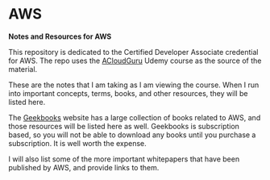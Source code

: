 # AWS
**Notes and Resources for AWS**

This repository is dedicated to the Certified Developer Associate credential for AWS. The repo uses the [ACloudGuru](https://acloud.guru/dashboard) Udemy course as the source of the material.

These are the notes that I am taking as I am viewing the course. When I run into important concepts, terms, books, and other resources, they will be listed here.

The [Geekbooks](https://www.geekbooks.me/) website has a large collection of books related to AWS, and those resources will be listed here as well. Geekbooks is subscription based, so you will not be able to download any books until you purchase a subscription. It is well worth the expense.

I will also list some of the more important whitepapers that have been published by AWS, and provide links to them.
<!--stackedit_data:
eyJoaXN0b3J5IjpbODgxNzQwNzIzLC0xODcwNTc1MjkwXX0=
-->